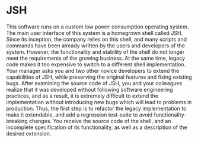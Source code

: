 # JSH

This software runs on a custom low power consumption operating system. The main user interface of this system is a homegrown shell called JSH. Since its inception, the company relies on this shell, and many scripts and commands have been already written by the users and developers of the system. However, the functionality and stability of the shell do not longer meet the requirements of the growing business. At the same time, legacy code makes it too expensive to switch to a different shell implementation. Your manager asks you and two other novice developers to extend the capabilities of JSH, while preserving the original features and fixing existing bugs. After examining the source code of JSH, you and your colleagues realize that it was developed without following software engineering practices, and as a result, it is extremely difficult to extend the implementation without introducing new bugs which will lead to problems in production. Thus, the first step is to refactor the legacy implementation to make it extendable, and add a regression test-suite to avoid functionality-breaking changes. You receive the source code of the shell, and an incomplete specification of its functionality, as well as a description of the desired extension. 
